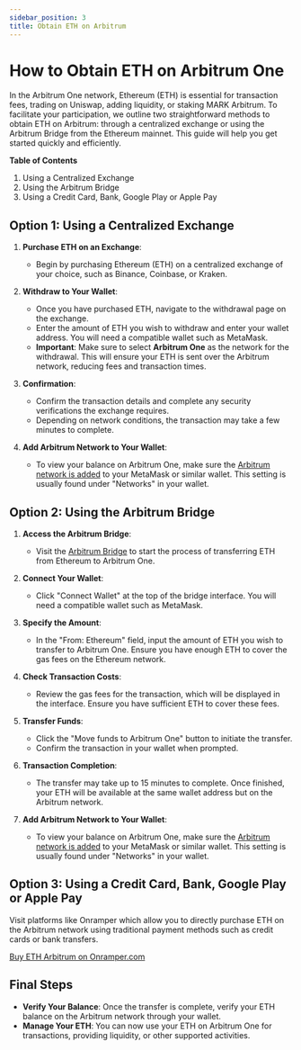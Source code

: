 ```yaml
---
sidebar_position: 3
title: Obtain ETH on Arbitrum
---
```


# How to Obtain ETH on Arbitrum One

In the Arbitrum One network, Ethereum (ETH) is essential for transaction fees, trading on Uniswap, adding liquidity, or staking MARK Arbitrum. To facilitate your participation, we outline two straightforward methods to obtain ETH on Arbitrum: through a centralized exchange or using the Arbitrum Bridge from the Ethereum mainnet. This guide will help you get started quickly and efficiently.

**Table of Contents**

1. Using a Centralized Exchange
2. Using the Arbitrum Bridge
3. Using a Credit Card, Bank, Google Play or Apple Pay

## Option 1: Using a Centralized Exchange

1. **Purchase ETH on an Exchange**:
   - Begin by purchasing Ethereum (ETH) on a centralized exchange of your choice, such as Binance, Coinbase, or Kraken.
   
2. **Withdraw to Your Wallet**:
   - Once you have purchased ETH, navigate to the withdrawal page on the exchange.
   - Enter the amount of ETH you wish to withdraw and enter your wallet address. You will need a compatible wallet such as MetaMask.
   - **Important**: Make sure to select **Arbitrum One** as the network for the withdrawal. This will ensure your ETH is sent over the Arbitrum network, reducing fees and transaction times.

3. **Confirmation**:
   - Confirm the transaction details and complete any security verifications the exchange requires.
   - Depending on network conditions, the transaction may take a few minutes to complete.

4. **Add Arbitrum Network to Your Wallet**:
   - To view your balance on Arbitrum One, make sure the [Arbitrum network is added](add-arbitrum-to-metamask.md) to your MetaMask or similar wallet. This setting is usually found under "Networks" in your wallet.

## Option 2: Using the Arbitrum Bridge

1. **Access the Arbitrum Bridge**:
   - Visit the [Arbitrum Bridge](https://bridge.arbitrum.io/?destinationChain=arbitrum-one&sourceChain=ethereum) to start the process of transferring ETH from Ethereum to Arbitrum One.

2. **Connect Your Wallet**:
   - Click "Connect Wallet" at the top of the bridge interface. You will need a compatible wallet such as MetaMask.

3. **Specify the Amount**:
   - In the "From: Ethereum" field, input the amount of ETH you wish to transfer to Arbitrum One. Ensure you have enough ETH to cover the gas fees on the Ethereum network.

4. **Check Transaction Costs**:
   - Review the gas fees for the transaction, which will be displayed in the interface. Ensure you have sufficient ETH to cover these fees.

5. **Transfer Funds**:
   - Click the "Move funds to Arbitrum One" button to initiate the transfer.
   - Confirm the transaction in your wallet when prompted.

6. **Transaction Completion**:
   - The transfer may take up to 15 minutes to complete. Once finished, your ETH will be available at the same wallet address but on the Arbitrum network.

7. **Add Arbitrum Network to Your Wallet**:
   - To view your balance on Arbitrum One, make sure the [Arbitrum network is added](add-arbitrum-to-metamask.md) to your MetaMask or similar wallet. This setting is usually found under "Networks" in your wallet.

## Option 3: Using a Credit Card, Bank, Google Play or Apple Pay

Visit platforms like Onramper which allow you to directly purchase ETH on the Arbitrum network using traditional payment methods such as credit cards or bank transfers.

[Buy ETH Arbitrum on Onramper.com](https://buy.onramper.com/?themeName=dark&containerColor=0f1729ff&primaryColor=39b6d4ff&secondaryColor=0f1729ff&cardColor=2c3342ff&primaryTextColor=ffffff&secondaryTextColor=ffffff&borderRadius=2&wgBorderRadius=1.19&mode=buy&defaultCrypto=eth_arbitrum&onlyCryptos=eth_arbitrum&onlyCryptoNetworks=arbitrum)

## Final Steps

- **Verify Your Balance**: Once the transfer is complete, verify your ETH balance on the Arbitrum network through your wallet.
- **Manage Your ETH**: You can now use your ETH on Arbitrum One for transactions, providing liquidity, or other supported activities.
